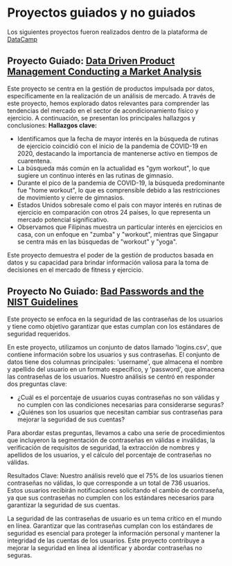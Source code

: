 # Proyectos guiados y no guiados

Los siguientes proyectos fueron realizados dentro de la plataforma de [DataCamp](https://www.datacamp.com/) 

## Proyecto Guiado: [Data Driven Product Management Conducting a Market Analysis](https://github.com/VesnaPivac/Proyectos_guiados_y_no_guiados/tree/main/Data%20Driven%20Product%20Management%20Conducting%20a%20Market%20Analysis)

Este proyecto se centra en la gestión de productos impulsada por datos, específicamente en la realización de un análisis de mercado. A través de este proyecto, hemos explorado datos relevantes para comprender las tendencias del mercado en el sector de acondicionamiento físico y ejercicio. A continuación, se presentan los principales hallazgos y conclusiones:
**Hallazgos clave:**
- Identificamos que la fecha de mayor interés en la búsqueda de rutinas de ejercicio coincidió con el inicio de la pandemia de COVID-19 en 2020, destacando la importancia de mantenerse activo en tiempos de cuarentena.
- La búsqueda más común en la actualidad es "gym workout", lo que sugiere un continuo interés en las rutinas de gimnasio.
- Durante el pico de la pandemia de COVID-19, la búsqueda predominante fue "home workout", lo que es comprensible debido a las restricciones de movimiento y cierre de gimnasios.
- Estados Unidos sobresale como el país con mayor interés en rutinas de ejercicio en comparación con otros 24 países, lo que representa un mercado potencial significativo.
- Observamos que Filipinas muestra un particular interés en ejercicios en casa, con un enfoque en "zumba" y "workout", mientras que Singapur se centra más en las búsquedas de "workout" y "yoga".

Este proyecto demuestra el poder de la gestión de productos basada en datos y su capacidad para brindar información valiosa para la toma de decisiones en el mercado de fitness y ejercicio.


## Proyecto No Guiado: [Bad Passwords and the NIST Guidelines](https://github.com/VesnaPivac/Proyectos_guiados_y_no_guiados/tree/main/Bad%20Passwords%20and%20the%20NIST%20Guidelines)

Este proyecto se enfoca en la seguridad de las contraseñas de los usuarios y tiene como objetivo garantizar que estas cumplan con los estándares de seguridad requeridos.

En este proyecto, utilizamos un conjunto de datos llamado 'logins.csv', que contiene información sobre los usuarios y sus contraseñas. El conjunto de datos tiene dos columnas principales: 'username', que almacena el nombre y apellido del usuario en un formato específico, y 'password', que almacena las contraseñas de los usuarios. Nuestro análisis se centró en responder dos preguntas clave:
- ¿Cuál es el porcentaje de usuarios cuyas contraseñas no son válidas y no cumplen con las condiciones necesarias para considerarse seguras?
- ¿Quiénes son los usuarios que necesitan cambiar sus contraseñas para mejorar la seguridad de sus cuentas?

Para abordar estas preguntas, llevamos a cabo una serie de procedimientos que incluyeron la segmentación de contraseñas en válidas e inválidas, la verificación de requisitos de seguridad, la extracción de nombres y apellidos de los usuarios, y el cálculo del porcentaje de contraseñas no válidas.

Resultados Clave:
Nuestro análisis reveló que el 75% de los usuarios tienen contraseñas no válidas, lo que corresponde a un total de 736 usuarios. Estos usuarios recibirán notificaciones solicitando el cambio de contraseña, ya que sus contraseñas no cumplen con los estándares necesarios para garantizar la seguridad de sus cuentas.

La seguridad de las contraseñas de usuario es un tema crítico en el mundo en línea. Garantizar que las contraseñas cumplan con los estándares de seguridad es esencial para proteger la información personal y mantener la integridad de las cuentas de los usuarios. Este proyecto contribuye a mejorar la seguridad en línea al identificar y abordar contraseñas no seguras.



